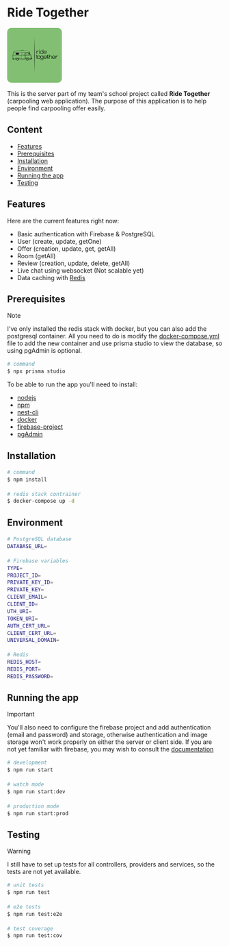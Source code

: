 # Ride Together

![preview](assets/logo.png)

This is the server part of my team's school project called **Ride Together** (carpooling web application). The purpose of this application is to help people find carpooling offer easily.

## Content

- [Features](#features)
- [Prerequisites](#prerequisites)
- [Installation](#installation)
- [Environment](#environment)
- [Running the app](#running-the-app)
- [Testing](#testing)

## Features

Here are the current features right now:

- Basic authentication with Firebase & PostgreSQL
- User (create, update, getOne)
- Offer (creation, update, get, getAll)
- Room (getAll)
- Review (creation, update, delete, getAll)
- Live chat using websocket (Not scalable yet)
- Data caching with [Redis](https://redis.io)

## Prerequisites

> [!NOTE]
> I've only installed the redis stack with docker, but you can also add the postgresql container. All you need to do is modify the [docker-compose.yml](docker-compose.yml) file to add the new container and use prisma studio to view the database, so using pgAdmin is optional.
>
> ```bash
> # command
> $ npx prisma studio
> ```

To be able to run the app you'll need to install:

- [nodejs](https://nodejs.org/)
- [npm](https://www.npmjs.com/)
- [nest-cli](https://docs.nestjs.com/cli/overview#installation)
- [docker](https://docs.docker.com)
- [firebase-project](https://firebase.google.com)
- [pgAdmin](https://www.pgadmin.org/download/)

## Installation

```bash
# command
$ npm install

# redis stack contrainer
$ docker-compose up -d
```

## Environment

```bash
# PostgreSQL database
DATABASE_URL=

# Firebase variables
TYPE=
PROJECT_ID=
PRIVATE_KEY_ID=
PRIVATE_KEY=
CLIENT_EMAIL=
CLIENT_ID=
UTH_URI=
TOKEN_URI=
AUTH_CERT_URL=
CLIENT_CERT_URL=
UNIVERSAL_DOMAIN=

# Redis
REDIS_HOST=
REDIS_PORT=
REDIS_PASSWORD=
```

## Running the app

> [!IMPORTANT]
> You'll also need to configure the firebase project and add authentication (email and password) and storage, otherwise authentication and image storage won't work properly on either the server or client side. If you are not yet familiar with firebase, you may wish to consult the [documentation](https://firebase.google.com/docs)

```bash
# development
$ npm run start

# watch mode
$ npm run start:dev

# production mode
$ npm run start:prod
```

## Testing

> [!WARNING]
> I still have to set up tests for all controllers, providers and services, so the tests are not yet available.

```bash
# unit tests
$ npm run test

# e2e tests
$ npm run test:e2e

# test coverage
$ npm run test:cov
```
